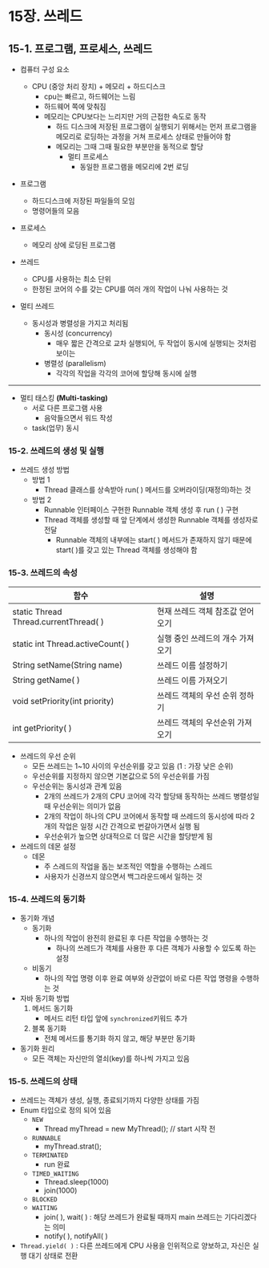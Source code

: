 # 15장. 쓰레드

## 15-1. 프로그램, 프로세스, 쓰레드

- 컴퓨터 구성 요소
    - CPU (중앙 처리 장치) + 메모리 + 하드디스크
        - cpu는 빠르고, 하드웨어는 느림
        - 하드웨어 쪽에 맞춰짐
        - 메모리는 CPU보다는 느리지만 거의 근접한 속도로 동작
            - 하드 디스크에 저장된 프로그램이 실행되기 위해서는 먼저 프로그램을 메모리로 로딩하는 과정을 거쳐 프로세스 상태로 만들어야 함
            - 메모리는 그때 그때 필요한 부분만을 동적으로 할당
                - 멀티 프로세스
                    - 동일한 프로그램을 메모리에 2번 로딩
- 프로그램
    - 하드디스크에 저장된 파일들의 모임
    - 명령어들의 모음
- 프로세스
    - 메모리 상에 로딩된 프로그램



- 쓰레드
    - CPU를 사용하는 최소 단위
    - 한정된 코어의 수를 갖는 CPU를 여러 개의 작업이 나눠 사용하는 것
- 멀티 쓰레드
    - 동시성과 병렬성을 가지고 처리됨
        - 동시성 (concurrency)
            - 매우 짧은 간격으로 교차 실행되어, 두 작업이 동시에 실행되는 것처럼 보이는
        - 병렬성 (parallelism)
            - 각각의 작업을 각각의 코어에 할당해 동시에 실행

---

- 멀티 태스킹 ****(Multi-tasking)****
    - 서로 다른 프로그램 사용
        - 음악들으면서 워드 작성
    - task(업무) 동시

### 15-2. 쓰레드의 생성 및 실행

- 쓰레드 생성 방법
    - 방법 1
        - Thread 클래스를 상속받아 run( ) 메서드를 오버라이딩(재정의)하는 것
    - 방법 2
        - Runnable 인터페이스 구현한 Runnable 객체 생성 후 run ( ) 구현
        - Thread 객체를 생성할 때 앞 단계에서 생성한 Runnable 객체를 생성자로 전달
            - Runnable 객체의 내부에는 start( ) 메서드가 존재하지 않기 때문에 start( )를 갖고 있는 Thread 객체를 생성해야 함

### 15-3. 쓰레드의 속성

| 함수 | 설명 |
| --- | --- |
| static Thread Thread.currentThread( ) | 현재 쓰레드 객체 참조값 얻어오기 |
| static int Thread.activeCount( ) | 실행 중인 쓰레드의 개수 가져오기 |
| String setName(String name) | 쓰레드 이름 설정하기 |
| String getName( ) | 쓰레드 이름 가져오기 |
| void setPriority(int priority) | 쓰레드 객체의 우선 순위 정하기 |
| int getPriority( ) | 쓰레드 객체의 우선순위 가져오기 |
- 쓰레드의 우선 순위
    - 모든 쓰레드는 1~10 사이의 우선순위를 갖고 있음 (1 : 가장 낮은 순위)
    - 우선순위를 지정하지 않으면 기본값으로 5의 우선순위를 가짐
    - 우선순위는 동시성과 관계 있음
        - 2개의 쓰레드가 2개의 CPU 코어에 각각 할당돼 동작하는 쓰레드 병렬성일 때 우선순위는 의미가 없음
        - 2개의 작업이 하나의 CPU 코어에서 동작할 때 쓰레드의 동시성에 따라 2개의 작업은 일정 시간 간격으로 번갈아가면서 실행 됨
        - 우선순위가 높으면 상대적으로 더 많은 시간을 할당받게 됨
- 쓰레드의 데몬 설정
    - 데몬
        - 주 스레드의 작업을 돕는 보조적인 역할을 수행하는 스레드
        - 사용자가 신경쓰지 않으면서 백그라운드에서 일하는 것

### 15-4. 쓰레드의 동기화

- 동기화 개념
    - 동기화
        - 하나의 작업이 완전히 완료된 후 다른 작업을 수행하는 것
            - 하나의 쓰레드가 객체를 사용한 후 다른 객체가 사용할 수 있도록 하는 설정
    - 비동기
        - 하나의 작업 명령 이후 완료 여부와 상관없이 바로 다른 작업 명령을 수행하는 것
- 자바 동기화 방법
    1. 메서드 동기화 
        - 메서드 리턴 타입 앞에 `synchronized`키워드 추가
    2. 블록 동기화 
        - 전체 메서드를 통기화 하지 않고, 해당 부분만 동기화
- 동기화 원리
    - 모든 객체는 자신만의 열쇠(key)를 하나씩 가지고 있음

### 15-5. 쓰레드의 상태

- 쓰레드는 객체가 생성, 실행, 종료되기까지 다양한 상태를 가짐
- Enum 타입으로 정의 되어 있음
    - `NEW`
        - Thread myThread = new MyThread(); // start 시작 전
    - `RUNNABLE`
        - myThread.strat();
    - `TERMINATED`
        - run 완료
    - `TIMED_WAITING`
        - Thread.sleep(1000)
        - join(1000)
    - `BLOCKED`
    - `WAITING`
        - join( ), wait( ) : 해당 쓰레드가 완료될 때까지 main 쓰레드는 기다리겠다는 의미
        - notify( ), notifyAll( )
- `Thread.yield( )` : 다른 쓰레드에게 CPU 사용을 인위적으로 양보하고, 자신은 실행 대기 상태로 전환
